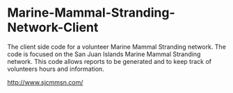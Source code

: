 # Marine-Mammal-Stranding-Network-Client
The client side code for a volunteer Marine Mammal Stranding network. 
The code is focused on the San Juan Islands Marine Mammal Stranding network. 
This code allows reports to be generated and to keep track of volunteers hours and information.

http://www.sjcmmsn.com/
